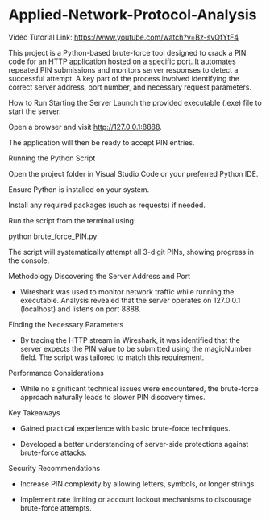 # Applied-Network-Protocol-Analysis

Video Tutorial Link: https://www.youtube.com/watch?v=Bz-svQfYtF4

This project is a Python-based brute-force tool designed to crack a PIN code for an HTTP application hosted on a specific port. It automates repeated PIN submissions and monitors server responses to detect a successful attempt. A key part of the process involved identifying the correct server address, port number, and necessary request parameters.

How to Run
Starting the Server
Launch the provided executable (.exe) file to start the server.

Open a browser and visit http://127.0.0.1:8888.

The application will then be ready to accept PIN entries.

Running the Python Script

Open the project folder in Visual Studio Code or your preferred Python IDE.

Ensure Python is installed on your system.

Install any required packages (such as requests) if needed.

Run the script from the terminal using:

python brute_force_PIN.py

The script will systematically attempt all 3-digit PINs, showing progress in the console.

Methodology
Discovering the Server Address and Port

- Wireshark was used to monitor network traffic while running the executable. Analysis revealed that the server operates on 127.0.0.1 (localhost) and listens on port 8888.

Finding the Necessary Parameters

- By tracing the HTTP stream in Wireshark, it was identified that the server expects the PIN value to be submitted using the magicNumber field. The script was tailored to match this requirement.

Performance Considerations

- While no significant technical issues were encountered, the brute-force approach naturally leads to slower PIN discovery times.

Key Takeaways

- Gained practical experience with basic brute-force techniques.

- Developed a better understanding of server-side protections against brute-force attacks.

Security Recommendations

- Increase PIN complexity by allowing letters, symbols, or longer strings.

- Implement rate limiting or account lockout mechanisms to discourage brute-force attempts.
